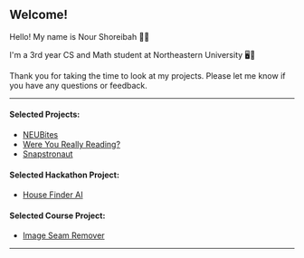 ## Welcome!

Hello! My name is Nour Shoreibah 👋🏼

I'm a 3rd year CS and Math student at Northeastern University 🖥️📘

Thank you for taking the time to look at my projects. Please let me know if you have any questions or feedback.
____
#### Selected Projects:
- [NEUBites](https://github.com/Oasis-NEU/f24-group1)
- [Were You Really Reading?](https://github.com/nourshoreibah/ai_quiz_generator)
- [Snapstronaut](https://github.com/Alexcchip/Boston-Hacks)
#### Selected Hackathon Project:
- [House Finder AI](https://github.com/nourshoreibah/House-Finder-AI)
#### Selected Course Project:
- [Image Seam Remover](https://github.com/nourshoreibah/Image-Seam-Remover)
____
<!--
**nourshoreibah/nourshoreibah** is a ✨ _special_ ✨ repository because its `README.md` (this file) appears on your GitHub profile.

Here are some ideas to get you started:

- 🔭 I’m currently working on ...
- 🌱 I’m currently learning ...
- 👯 I’m looking to collaborate on ...
- 🤔 I’m looking for help with ...
- 💬 Ask me about ...
- 📫 How to reach me: ...
- 😄 Pronouns: ...
- ⚡ Fun fact: ...
-->
